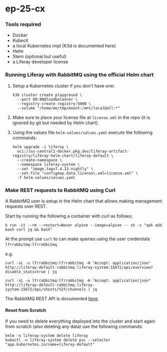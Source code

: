 # ep-25-cx

### Tools required

- Docker
- Kubectl
- a local Kubernetes impl (K3d is documented here)
- Helm
- Stern (optional but useful)
- a Liferay developer license

### Running Liferay with RabbitMQ using the official Helm chart

1. Setup a Kubernetes cluster if you don't have one:

   ```shell
   k3d cluster create playground \
     --port 80:80@loadbalancer \
     --registry-create registry:5000 \
     --volume "/home/me/tmp/mount:/mnt/local@all:*"
   ```

1. Make sure to place your license file at `license.xml` in the repo (it is ignored by git but needed by Helm chart).

1. Using the values file `helm-values/values.yaml` execute the following commands:

   ```shell
   helm upgrade -i liferay \
     oci://us-central1-docker.pkg.dev/liferay-artifact-registry/liferay-helm-chart/liferay-default \
     --create-namespace \
     --namespace liferay-system \
     --set "image.tag=7.4.13.nightly" \
     --set-file "configmap.data.license\.xml=license.xml" \
     -f helm-values/values.yaml
   ```

### Make REST requests to RabbitMQ using Curl

A RabbitMQ user is setup in the Helm chart that allows making management requests over REST.

Start by running the following a container with curl as follows:

```shell
k run -it --rm --restart=Never alpine --image=alpine -- sh -c "apk add bash curl jq && bash"
```

At the prompt use `curl` to can make queries using the user credentials `lfrrabbitmq:lfrrabbitmq`.

e.g.

```shell
curl -sL -u lfrrabbitmq:lfrrabbitmq -H "Accept: application/json" http://liferay-default-rabbitmq.liferay-system:15672/api/overview?disable_stats=true | jq

curl -sL -u lfrrabbitmq:lfrrabbitmq -H "Accept: application/json" http://liferay-default-rabbitmq.liferay-system:15672/api/vhosts/%2f/channels | jq
```

The RabbitMQ REST API is documented [here](https://www.rabbitmq.com/docs/http-api-reference#overview).

#### Reset from Scratch

If you need to delete everything deployed into the cluster and start again from scratch (also deleting any data) use the following commands:

```shell
helm -n liferay-system delete liferay
kubectl -n liferay-system delete pvc --selector "app.kubernetes.io/name=liferay-default"
```
